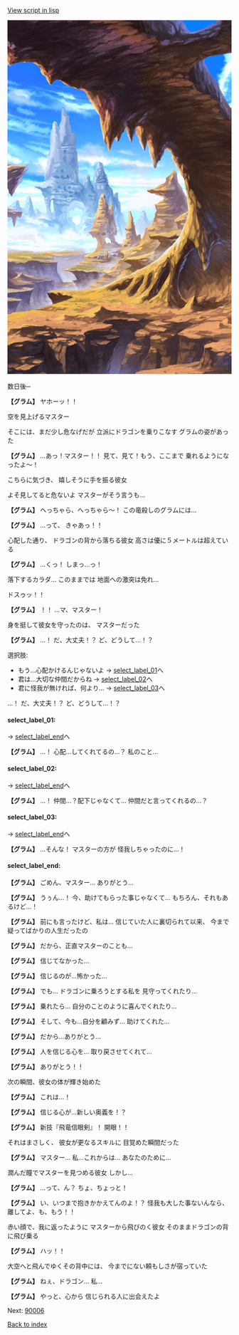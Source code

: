 [View script in lisp](../scripts/10082204.txt)

![wild.png](../images/backgrounds/wild.png)

数日後─

**【グラム】**
ヤホーッ！！

空を見上げるマスター

そこには、まだ少し危なげだが
立派にドラゴンを乗りこなす
グラムの姿があった

**【グラム】**
…あっ！マスター！！
見て、見て！もう、ここまで
乗れるようになったよ～！

こちらに気づき、
嬉しそうに手を振る彼女

よそ見してると危ないよ
マスターがそう言うも…

**【グラム】**
へっちゃら、へっちゃら～！
この竜殺しのグラムには…

**【グラム】**
…って、
きゃあっ！！

心配した通り、
ドラゴンの背から落ちる彼女
高さは優に５メートルは超えている

**【グラム】**
…くっ！
しまっ…っ！

落下するカラダ…
このままでは
地面への激突は免れ…

ドスゥッ！！

**【グラム】**
！！
…マ、マスター！

身を挺して彼女を守ったのは、
マスターだった

**【グラム】**
…！
だ、大丈夫！？
ど、どうして…！？

選択肢:
- もう…心配かけるんじゃないよ → [select_label_01](#select_label_01)へ
- 君は…大切な仲間だからね → [select_label_02](#select_label_02)へ
- 君に怪我が無ければ、何より… → [select_label_03](#select_label_03)へ

…！
だ、大丈夫！？
ど、どうして…！？

#### select_label_01:
 → [select_label_end](#select_label_end)へ

**【グラム】**
…！
心配…してくれてるの…？
私のこと…

#### select_label_02:
 → [select_label_end](#select_label_end)へ

**【グラム】**
…！
仲間…？配下じゃなくて…
仲間だと言ってくれるの…？

#### select_label_03:
 → [select_label_end](#select_label_end)へ

**【グラム】**
…そんな！
マスターの方が
怪我しちゃったのに…！

#### select_label_end:

**【グラム】**
ごめん、マスター…
ありがとう…

**【グラム】**
うぅん…！
今、助けてもらった事じゃなくて…
もちろん、それもあるけど…！

**【グラム】**
前にも言ったけど、私は…
信じていた人に裏切られて以来、
今まで疑ってばかりの人生だったの

**【グラム】**
だから、正直マスターのことも…

**【グラム】**
信じてなかった…

**【グラム】**
信じるのが…怖かった…

**【グラム】**
でも…
ドラゴンに乗ろうとする私を
見守ってくれたり…

**【グラム】**
乗れたら…
自分のことのように喜んでくれたり…

**【グラム】**
そして、今も…自分を顧みず…
助けてくれた…

**【グラム】**
だから…ありがとう…

**【グラム】**
人を信じる心を…
取り戻させてくれて…

**【グラム】**
ありがとう！！

次の瞬間、彼女の体が輝き始めた

**【グラム】**
これは…！

**【グラム】**
信じる心が…新しい奥義を！？

**【グラム】**
新技『飛竜信眼剣』！
開眼！！

それはまさしく、
彼女が更なるスキルに
目覚めた瞬間だった

**【グラム】**
マスター…
私…これからは…
あなたのために…

潤んだ瞳でマスターを見つめる彼女
しかし…

**【グラム】**
…って、ん？
ちょ、ちょっと！

**【グラム】**
い、いつまで抱きかかえてんのよ！？
怪我も大した事ないんなら、
離してよ、も、もう！！

赤い顔で、我に返ったように
マスターから飛びのく彼女
そのままドラゴンの背に飛び乗る

**【グラム】**
ハッ！！

大空へと飛んでゆくその背中には、
今までにない頼もしさが宿っていた

**【グラム】**
ねぇ、ドラゴン…
私…

**【グラム】**
やっと、心から
信じられる人に出会えたよ

Next: [90006](90006.md)

[Back to index](index.md)

